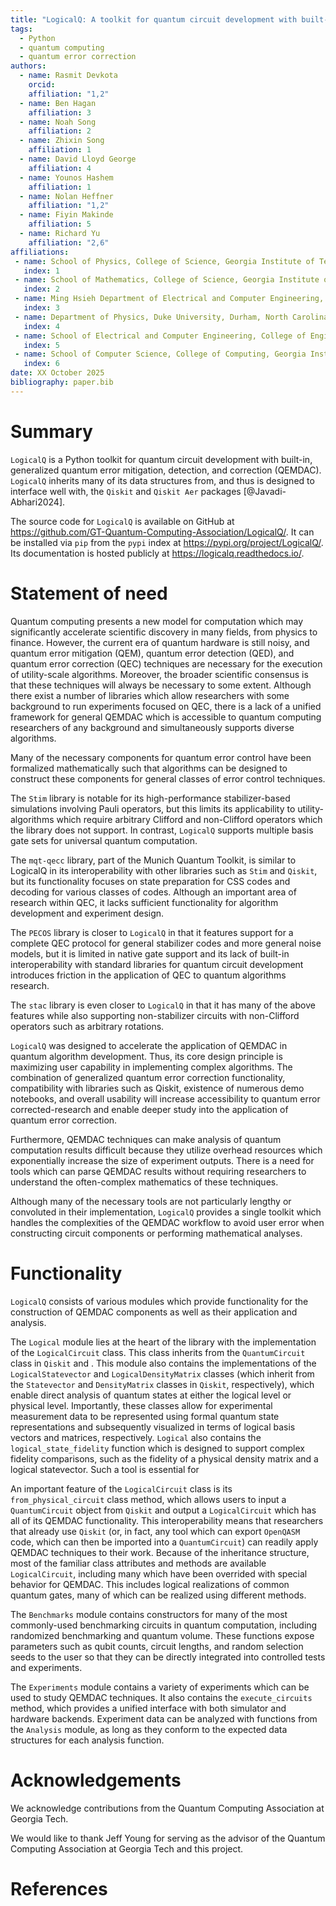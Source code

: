 ```yaml
---
title: "LogicalQ: A toolkit for quantum circuit development with built-in, generalized quantum error correction"
tags:
  - Python
  - quantum computing
  - quantum error correction
authors:
  - name: Rasmit Devkota
    orcid: 
    affiliation: "1,2"
  - name: Ben Hagan
    affiliation: 3
  - name: Noah Song
    affiliation: 2
  - name: Zhixin Song
    affiliation: 1
  - name: David Lloyd George
    affiliation: 4
  - name: Younos Hashem
    affiliation: 1
  - name: Nolan Heffner
    affiliation: "1,2"
  - name: Fiyin Makinde
    affiliation: 5
  - name: Richard Yu
    affiliation: "2,6"
affiliations:
 - name: School of Physics, College of Science, Georgia Institute of Technology, Atlanta, GA 30332, USA
   index: 1
 - name: School of Mathematics, College of Science, Georgia Institute of Technology, Atlanta, GA 30332, USA
   index: 2
 - name: Ming Hsieh Department of Electrical and Computer Engineering, Viterbi School of Engineering, University of Southern California, Los Angeles, CA 90089, United States
   index: 3
 - name: Department of Physics, Duke University, Durham, North Carolina 27708, United States
   index: 4
 - name: School of Electrical and Computer Engineering, College of Engineering, Georgia Institute of Technology, Atlanta, GA 30332, USA
   index: 5
 - name: School of Computer Science, College of Computing, Georgia Institute of Technology, Atlanta, GA 30332, USA
   index: 6
date: XX October 2025
bibliography: paper.bib
---
```


# Summary

`LogicalQ` is a Python toolkit for quantum circuit development with built-in, generalized quantum error mitigation, detection, and correction (QEMDAC). `LogicalQ` inherits many of its data structures from, and thus is designed to interface well with, the `Qiskit` and `Qiskit Aer` packages [@Javadi-Abhari2024].

The source code for `LogicalQ` is available on GitHub at https://github.com/GT-Quantum-Computing-Association/LogicalQ/. It can be installed via `pip` from the `pypi` index at https://pypi.org/project/LogicalQ/. Its documentation is hosted publicly at https://logicalq.readthedocs.io/.

# Statement of need

Quantum computing presents a new model for computation which may significantly accelerate scientific discovery in many fields, from physics to finance. However, the current era of quantum hardware is still noisy, and quantum error mitigation (QEM), quantum error detection (QED), and quantum error correction (QEC) techniques are necessary for the execution of utility-scale algorithms. Moreover, the broader scientific consensus is that these techniques will always be necessary to some extent. Although there exist a number of libraries which allow researchers with some background to run experiments focused on QEC, there is a lack of a unified framework for general QEMDAC which is accessible to quantum computing researchers of any background and simultaneously supports diverse algorithms.

Many of the necessary components for quantum error control have been formalized mathematically such that algorithms can be designed to construct these components for general classes of error control techniques.

The `Stim` library is notable for its high-performance stabilizer-based simulations involving Pauli operators, but this limits its applicability to utility-algorithms which require arbitrary Clifford and non-Clifford operators which the library does not support. In contrast, `LogicalQ` supports multiple basis gate sets for universal quantum computation.

The `mqt-qecc` library, part of the Munich Quantum Toolkit, is similar to LogicalQ in its interoperability with other libraries such as `Stim` and `Qiskit`, but its functionality focuses on state preparation for CSS codes and decoding for various classes of codes. Although an important area of research within QEC, it lacks sufficient functionality for algorithm development and experiment design.

The `PECOS` library is closer to `LogicalQ` in that it features support for a complete QEC protocol for general stabilizer codes and more general noise models, but it is limited in native gate support and its lack of built-in interoperability with standard libraries for quantum circuit development introduces friction in the application of QEC to quantum algorithms research.

The `stac` library is even closer to `LogicalQ` in that it has many of the above features while also supporting non-stabilizer circuits with non-Clifford operators such as arbitrary rotations.

`LogicalQ` was designed to accelerate the application of QEMDAC in quantum algorithm development. Thus, its core design principle is maximizing user capability in implementing complex algorithms. The combination of generalized quantum error correction functionality, compatibility with libraries such as Qiskit, existence of numerous demo notebooks, and overall usability will increase accessibility to quantum error corrected-research and enable deeper study into the application of quantum error correction.

Furthermore, QEMDAC techniques can make analysis of quantum computation results difficult because they utilize overhead resources which exponentially increase the size of experiment outputs. There is a need for tools which can parse QEMDAC results without requiring researchers to understand the often-complex mathematics of these techniques.

Although many of the necessary tools are not particularly lengthy or convoluted in their implementation, `LogicalQ` provides a single toolkit which handles the complexities of the QEMDAC workflow to avoid user error when constructing circuit components or performing mathematical analyses.

# Functionality

`LogicalQ` consists of various modules which provide functionality for the construction of QEMDAC components as well as their application and analysis.

The `Logical` module lies at the heart of the library with the implementation of the `LogicalCircuit` class. This class inherits from the `QuantumCircuit` class in `Qiskit` and . This module also contains the implementations of the `LogicalStatevector` and `LogicalDensityMatrix` classes (which inherit from the `Statevector` and `DensityMatrix` classes in `Qiskit`, respectively), which enable direct analysis of quantum states at either the logical level or physical level. Importantly, these classes allow for experimental measurement data to be represented using formal quantum state representations and subsequently visualized in terms of logical basis vectors and matrices, respectively. `Logical` also contains the `logical_state_fidelity` function which is designed to support complex fidelity comparisons, such as the fidelity of a physical density matrix and a logical statevector. Such a tool is essential for 

An important feature of the `LogicalCircuit` class is its `from_physical_circuit` class method, which allows users to input a `QuantumCircuit` object from `Qiskit` and output a `LogicalCircuit` which has all of its QEMDAC functionality. This interoperability means that researchers that already use `Qiskit` (or, in fact, any tool which can export `OpenQASM` code, which can then be imported into a `QuantumCircuit`) can readily apply QEMDAC techniques to their work. Because of the inheritance structure, most of the familiar class attributes and methods are available `LogicalCircuit`, including many which have been overrided with special behavior for QEMDAC. This includes logical realizations of common quantum gates, many of which can be realized using different methods.

The `Benchmarks` module contains constructors for many of the most commonly-used benchmarking circuits in quantum computation, including randomized benchmarking and quantum volume. These functions expose parameters such as qubit counts, circuit lengths, and random selection seeds to the user so that they can be directly integrated into controlled tests and experiments.

The `Experiments` module contains a variety of experiments which can be used to study QEMDAC techniques. It also contains the `execute_circuits` method, which provides a unified interface with both simulator and hardware backends. Experiment data can be analyzed with functions from the `Analysis` module, as long as they conform to the expected data structures for each analysis function.

# Acknowledgements

We acknowledge contributions from the Quantum Computing Association at Georgia Tech.

We would like to thank Jeff Young for serving as the advisor of the Quantum Computing Association at Georgia Tech and this project.

# References


